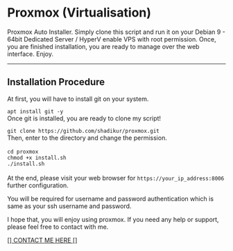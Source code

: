 # Proxmox (Virtualisation)

 Proxmox Auto Installer. Simply clone this script and run it on your Debian 9 - 64bit Dedicated Server / HyperV enable VPS with root permission. Once, you are finished installation, you are ready to manage over the web interface. Enjoy.

----------------------
Installation Procedure
----------------------

At first, you will have to install git on your system.<br>

``
apt install git -y
``
<br>Once git is installed, you are ready to clone my script!<br>

``
git clone https://github.com/shadikur/proxmox.git
``
<br>
Then, enter to the directory and change the permission.<br><br>
``
cd proxmox
``
<br>
``
chmod +x install.sh
``
<br>
``
./install.sh
``
<br><br>
At the end, please visit your web browser for ``https://your_ip_address:8006`` further configuration.<br>

You will be required for username and password authentication which is same as your ssh username and password.

I hope that, you will enjoy using proxmox. If you need any help or support, please feel free to contact with me.

<a href='https://www.shadikur.com/contact'>[] CONTACT ME HERE []</a>
